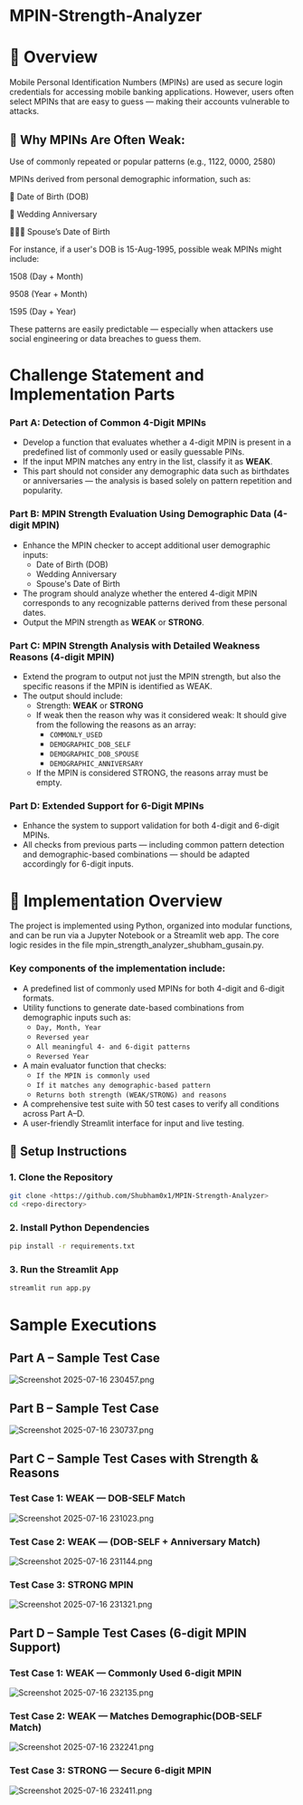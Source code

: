 # MPIN-Strength-Analyzer

# 🔎 Overview
Mobile Personal Identification Numbers (MPINs) are used as secure login credentials for accessing mobile banking applications. However, users often select MPINs that are easy to guess — making their accounts vulnerable to attacks.

## 🔐 Why MPINs Are Often Weak:
Use of commonly repeated or popular patterns (e.g., 1122, 0000, 2580)

MPINs derived from personal demographic information, such as:

📅 Date of Birth (DOB)

💍 Wedding Anniversary

🧑‍🤝‍🧑 Spouse’s Date of Birth

For instance, if a user's DOB is 15-Aug-1995, possible weak MPINs might include:

1508 (Day + Month)

9508 (Year + Month)

1595 (Day + Year)

These patterns are easily predictable — especially when attackers use social engineering or data breaches to guess them.

# Challenge Statement and Implementation Parts

### Part A: Detection of Common 4-Digit MPINs

- Develop a function that evaluates whether a 4-digit MPIN is present in a predefined list of commonly used or easily guessable PINs.
- If the input MPIN matches any entry in the list, classify it as **WEAK**.
- This part should not consider any demographic data such as birthdates or anniversaries — the analysis is based solely on pattern repetition and popularity.


### Part B: MPIN Strength Evaluation Using Demographic Data (4-digit MPIN)

- Enhance the MPIN checker to accept additional user demographic inputs:
  - Date of Birth (DOB)
  - Wedding Anniversary
  - Spouse's Date of Birth
- The program should analyze whether the entered 4-digit MPIN corresponds to any recognizable patterns derived from these personal dates.
- Output the MPIN strength as **WEAK** or **STRONG**.


### Part C: MPIN Strength Analysis with Detailed Weakness Reasons (4-digit MPIN)
- Extend the program to output not just the MPIN strength, but also the specific reasons if the MPIN is identified as WEAK.
- The output should include:
  - Strength: **WEAK** or **STRONG**
  - If weak then the reason why was it considered weak: It should give from the following the reasons as an array:
     - `COMMONLY_USED`
     - `DEMOGRAPHIC_DOB_SELF`
     - `DEMOGRAPHIC_DOB_SPOUSE`
     - `DEMOGRAPHIC_ANNIVERSARY`
  - If the MPIN is considered STRONG, the reasons array must be empty.

  
### Part D: Extended Support for 6-Digit MPINs
- Enhance the system to support validation for both 4-digit and 6-digit MPINs.
- All checks from previous parts — including common pattern detection and demographic-based combinations — should be adapted accordingly for 6-digit inputs.

# 🔧 Implementation Overview
The project is implemented using Python, organized into modular functions, and can be run via a Jupyter Notebook or a Streamlit web app. The core logic resides in the file mpin_strength_analyzer_shubham_gusain.py.

### Key components of the implementation include:
  - A predefined list of commonly used MPINs for both 4-digit and 6-digit formats.
  - Utility functions to generate date-based combinations from demographic inputs such as:
     - `Day, Month, Year`
     - `Reversed year`
     - `All meaningful 4- and 6-digit patterns`
     - `Reversed Year`
   - A main evaluator function that checks:
      - `If the MPIN is commonly used`
      - `If it matches any demographic-based pattern`
      - `Returns both strength (WEAK/STRONG) and reasons`
   - A comprehensive test suite with 50 test cases to verify all conditions across Part A–D.
   - A user-friendly Streamlit interface for input and live testing.


## 🧰 Setup Instructions

### 1. Clone the Repository

```bash
git clone <https://github.com/Shubham0x1/MPIN-Strength-Analyzer>
cd <repo-directory>
```
### 2. Install Python Dependencies

```bash
pip install -r requirements.txt
```
### 3.  Run the Streamlit App

```bash
streamlit run app.py
```
# Sample Executions

## Part A – Sample Test Case
![Screenshot 2025-07-16 230457.png](https://github.com/Shubham0x1/MPIN-Strength-Analyzer/blob/main/screenshots/Screenshot%202025-07-16%20230457.png)

##  Part B – Sample Test Case
![Screenshot 2025-07-16 230737.png](https://github.com/Shubham0x1/MPIN-Strength-Analyzer/blob/main/screenshots/Screenshot%202025-07-16%20230737.png)

## Part C – Sample Test Cases with Strength & Reasons

### Test Case 1: WEAK — DOB-SELF Match
![Screenshot 2025-07-16 231023.png](https://github.com/Shubham0x1/MPIN-Strength-Analyzer/blob/main/screenshots/Screenshot%202025-07-16%20231023.png)

### Test Case 2: WEAK — (DOB-SELF + Anniversary Match)
![Screenshot 2025-07-16 231144.png](https://github.com/Shubham0x1/MPIN-Strength-Analyzer/blob/main/screenshots/Screenshot%202025-07-16%20231144.png)

### Test Case 3: STRONG MPIN
![Screenshot 2025-07-16 231321.png](https://github.com/Shubham0x1/MPIN-Strength-Analyzer/blob/main/screenshots/Screenshot%202025-07-16%20231321.png)

## Part D – Sample Test Cases (6-digit MPIN Support)

### Test Case 1: WEAK — Commonly Used 6-digit MPIN
![Screenshot 2025-07-16 232135.png](https://github.com/Shubham0x1/MPIN-Strength-Analyzer/blob/main/screenshots/Screenshot%202025-07-16%20232135.png)

### Test Case 2: WEAK — Matches Demographic(DOB-SELF Match)
![Screenshot 2025-07-16 232241.png](https://github.com/Shubham0x1/MPIN-Strength-Analyzer/blob/main/screenshots/Screenshot%202025-07-16%20232241.png)

### Test Case 3: STRONG — Secure 6-digit MPIN
![Screenshot 2025-07-16 232411.png](https://github.com/Shubham0x1/MPIN-Strength-Analyzer/blob/main/screenshots/Screenshot%202025-07-16%20232411.png)
